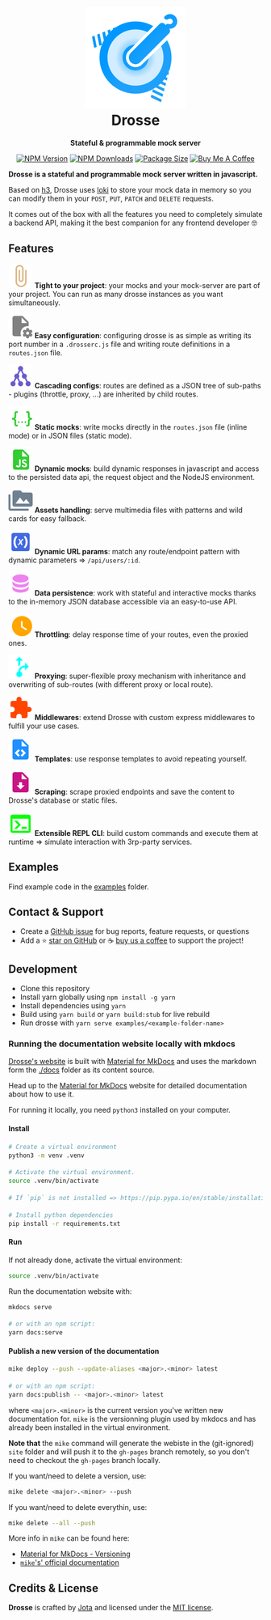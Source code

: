 <div align="center">
  <h1>
    <img src="https://raw.githubusercontent.com/jota-one/drosse/master/docs/_media/drosse-logo.svg"/>
    <br>
    Drosse
  </h1>
  <p><strong>Stateful & programmable mock server</strong></p>

[![NPM Version](https://flat.badgen.net/npm/v/@jota-one/drosse)](https://www.npmjs.com/package/@jota-one/drosse)
[![NPM Downloads](https://flat.badgen.net/npm/dt/@jota-one/drosse)](https://www.npmjs.com/package/@jota-one/drosse)
[![Package Size](https://flat.badgen.net/packagephobia/install/@jota-one/drosse)](https://packagephobia.now.sh/result?p=@jota-one/drosse)
[![Buy Me A Coffee][bmc-shield-src]][bmc-href]

<!-- Badges -->

[bmc-src]: https://bmc-cdn.nyc3.digitaloceanspaces.com/BMC-button-images/custom_images/orange_img.png
[bmc-href]: https://www.buymeacoffee.com/drosse
[bmc-shield-src]: https://img.shields.io/static/v1?message=Buy%20me%20a%20coffee&logo=buy-me-a-coffee&style=flat-square&label=Sponsor&logoColor=white&color=ff813f

</div>

**Drosse is a stateful and programmable mock server written in javascript.**

Based on [h3](https://h3.unjs.io/), Drosse uses [loki](https://github.com/techfort/LokiJS)
to store your mock data in memory so you can modify them in your
`POST`, `PUT`, `PATCH` and `DELETE` requests.

It comes out of the box with all the features you need to completely simulate a backend API,
making it the best companion for any frontend developer 🤓

## Features

![](./docs/assets/feature-icons/paperclip.svg) **Tight to your project**: your mocks and your mock-server are part of your project. You can run as many drosse instances as you want simultaneously.

![](./docs/assets/feature-icons/configuration.svg) **Easy configuration**: configuring drosse is as simple as writing its port number in a `.drosserc.js` file and writing route definitions in a `routes.json` file.

![](./docs/assets/feature-icons/cascading.svg) **Cascading configs**: routes are defined as a JSON tree of sub-paths - plugins (throttle, proxy, ...) are inherited by child routes.

![](./docs/assets/feature-icons/static-mocks.svg) **Static mocks**: write mocks directly in the `routes.json` file (inline mode) or in JSON files (static mode).

![](./docs/assets/feature-icons/dynamic-mocks.svg) **Dynamic mocks**: build dynamic responses in javascript and access to the persisted data api, the request object and the NodeJS environment.

![](./docs/assets/feature-icons/assets.svg) **Assets handling**: serve multimedia files with patterns and wild cards for easy fallback.

![](./docs/assets/feature-icons/url-param.svg) **Dynamic URL params**: match any route/endpoint pattern with dynamic parameters => `/api/users/:id`.

![](./docs/assets/feature-icons/database.svg) **Data persistence**: work with stateful and interactive mocks thanks to the in-memory JSON database accessible via an easy-to-use API.

![](./docs/assets/feature-icons/throttle.svg) **Throttling**: delay response time of your routes, even the proxied ones.

![](./docs/assets/feature-icons/proxy.svg) **Proxying**: super-flexible proxy mechanism with inheritance and overwriting of sub-routes (with different proxy or local route).

![](./docs/assets/feature-icons/middleware.svg) **Middlewares**: extend Drosse with custom express middlewares to fulfill your use cases.

![](./docs/assets/feature-icons/template.svg) **Templates**: use response templates to avoid repeating yourself.

![](./docs/assets/feature-icons/scrape.svg) **Scraping**: scrape proxied endpoints and save the content to Drosse's database or static files.

![](./docs/assets/feature-icons/cli.svg) **Extensible REPL CLI**: build custom commands and execute them at runtime => simulate interaction with 3rp-party services.

## Examples

Find example code in the [examples](./examples) folder.

## Contact & Support

- Create a [GitHub issue](https://github.com/jota-one/drosse/issues) for bug reports, feature requests, or questions
- Add a ⭐️ [star on GitHub](https://github.com/jota-one/drosse) or ☕️ [buy us a coffee](https://www.buymeacoffee.com/drosse) to support the project!

## Development

- Clone this repository
- Install yarn globally using `npm install -g yarn`
- Install dependencies using `yarn`
- Build using `yarn build` or `yarn build:stub` for live rebuild
- Run drosse with `yarn serve examples/<example-folder-name>`

### Running the documentation website locally with mkdocs

[Drosse's website](https://drosse.dev) is built with [Material for MkDocs](https://squidfunk.github.io/mkdocs-material/)
and uses the markdown form the [./docs](./docs/) folder as its content source.

Head up to the [Material for MkDocs](https://squidfunk.github.io/mkdocs-material/) website for detailed documentation about how to use it.

For running it locally, you need `python3` installed on your computer.

#### Install
```sh
# Create a virtual environment
python3 -m venv .venv

# Activate the virtual environment.
source .venv/bin/activate

# If `pip` is not installed => https://pip.pypa.io/en/stable/installation/

# Install python dependencies
pip install -r requirements.txt
```

#### Run
If not already done, activate the virtual environment:
```sh
source .venv/bin/activate
```

Run the documentation website with:
```sh
mkdocs serve

# or with an npm script:
yarn docs:serve
```

#### Publish a new version of the documentation
```sh
mike deploy --push --update-aliases <major>.<minor> latest

# or with an npm script:
yarn docs:publish -- <major>.<minor> latest
```

where `<major>.<minor>` is the current version you've written new documentation for.
`mike` is the versionning plugin used by mkdocs and has already been installed in the virtual environment.

**Note that** the `mike` command will generate the webiste in the (git-ignored) `site` folder and will
push it to the `gh-pages` branch remotely, so you don't need to checkout the `gh-pages` branch locally.

If you want/need to delete a version, use:
```sh
mike delete <major>.<minor> --push
```

If you want/need to delete everythin, use:
```sh
mike delete --all --push
```


More info in `mike` can be found here:
- [Material for MkDocs - Versioning](https://squidfunk.github.io/mkdocs-material/setup/setting-up-versioning/?h=version)
- [`mike`'s' official documentation](https://github.com/jimporter/mike)


## Credits & License

**Drosse** is crafted by [Jota](https://jota.one) and licensed under the [MIT license](https://github.com/jota-one/drosse/blob/master/LICENSE).

